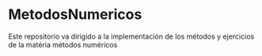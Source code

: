 # MetodosNumericos
Este repositorio va dirigido a la implementación de los métodos y ejercicios de la matéria métodos numéricos
